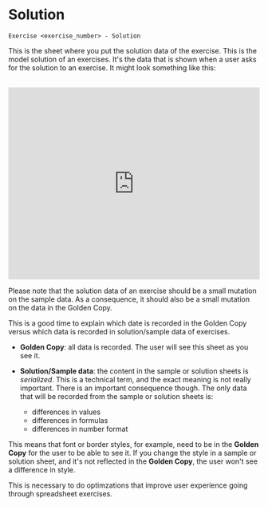 # Solution

```
Exercise <exercise_number> - Solution
```

This is the sheet where you put the solution data of the exercise. This is the model solution of an
exercises. It's the data that is shown when a user asks for the solution to an exercise. It might
look something like this:

<br>

<iframe
  src="https://docs.google.com/spreadsheets/d/e/2PACX-1vRi2lqbMZa5jjQgCcSNjyvDWg8v-NYuQ2cj9Vut-0PbUc2an2BIDk-q6R53f6zzAaFquH_MYV-Y2aKp/pubhtml?gid=896029687&single=true"
  style="width:100%;height:385px;border:none"
></iframe>

<br>

Please note that the solution data of an exercise should be a small mutation on the sample data.
As a consequence, it should also be a small mutation on the data in the Golden Copy.

This is a good time to explain which date is recorded in the Golden Copy versus which data is
recorded in solution/sample data of exercises.

* **Golden Copy**: all data is recorded. The user will see this sheet as you see it.
* **Solution/Sample data**: the content in the sample or solution sheets is _serialized_. This is a
  technical term, and the exact meaning is not really important. There is an important consequence
  though. The only data that will be recorded from the sample or solution sheets is:

  * differences in values
  * differences in formulas
  * differences in number format

This means that font or border styles, for example, need to be in the **Golden Copy** for the user
to be able to see it. If you change the style in a sample or solution sheet, and it's not reflected
in the **Golden Copy**, the user won't see a difference in style.

This is necessary to do optimzations that improve user experience going through spreadsheet
exercises.
